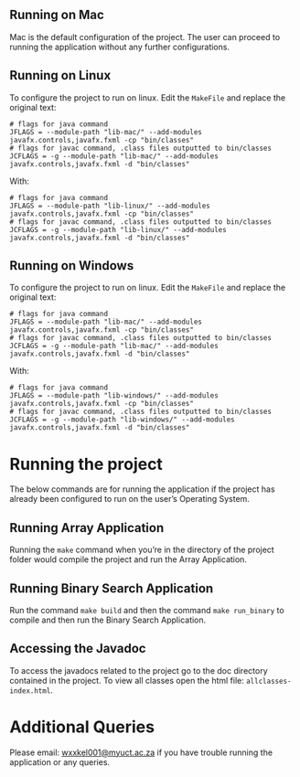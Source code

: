 ## Running on Mac
Mac is the default configuration of the project. The user can proceed to running the application without any further configurations.

## Running on Linux
To configure the project to run on linux. Edit the `MakeFile` and replace the original text:
``` 
# flags for java command
JFLAGS = --module-path "lib-mac/" --add-modules javafx.controls,javafx.fxml -cp "bin/classes"
# flags for javac command, .class files outputted to bin/classes
JCFLAGS = -g --module-path "lib-mac/" --add-modules javafx.controls,javafx.fxml -d "bin/classes"
```
With:
```
# flags for java command
JFLAGS = --module-path "lib-linux/" --add-modules javafx.controls,javafx.fxml -cp "bin/classes"
# flags for javac command, .class files outputted to bin/classes
JCFLAGS = -g --module-path "lib-linux/" --add-modules javafx.controls,javafx.fxml -d "bin/classes"
```

## Running on Windows
To configure the project to run on linux. Edit the `MakeFile` and replace the original text:
```
# flags for java command
JFLAGS = --module-path "lib-mac/" --add-modules javafx.controls,javafx.fxml -cp "bin/classes"
# flags for javac command, .class files outputted to bin/classes
JCFLAGS = -g --module-path "lib-mac/" --add-modules javafx.controls,javafx.fxml -d "bin/classes"
```
With:
```
# flags for java command
JFLAGS = --module-path "lib-windows/" --add-modules javafx.controls,javafx.fxml -cp "bin/classes"
# flags for javac command, .class files outputted to bin/classes
JCFLAGS = -g --module-path "lib-windows/" --add-modules javafx.controls,javafx.fxml -d "bin/classes"
```
#  Running the project
The below commands are for running the application if the project has already been configured to run on the user’s Operating System. 

## Running Array Application
Running the `make` command when you’re in the directory of the project folder would compile the project and run the Array Application. 

## Running Binary Search Application
Run the command `make build` and then the command `make run_binary` to compile and then run the Binary Search Application. 

## Accessing the Javadoc
To access the javadocs related to the project go to the doc directory contained in the project. To view all classes open the html file: `allclasses-index.html`. 

# Additional Queries
Please email: wxxkel001@myuct.ac.za if you have trouble running the application or any queries. 


